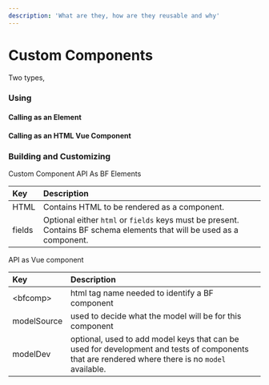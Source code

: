 ```yaml
---
description: 'What are they, how are they reusable and why'
---
```


# Custom Components

Two types, 

### Using

#### Calling as an Element





#### Calling as an HTML Vue Component









### Building and Customizing





Custom Component API As BF Elements

| **Key** | **Description** |
| :--- | :--- |
| HTML | Contains HTML to be rendered as a component. |
| fields | Optional either `html` or `fields` keys must be present. Contains BF schema elements that will be used as a component. |

API as Vue component

| Key | Description |
| :--- | :--- |
| &lt;bfcomp&gt; | html tag name needed to identify a BF component |
| modelSource | used to decide what the model will be for this component |
| modelDev | optional, used to add model keys that can be used for development and tests of components that are rendered where there is no `model` available.  |

